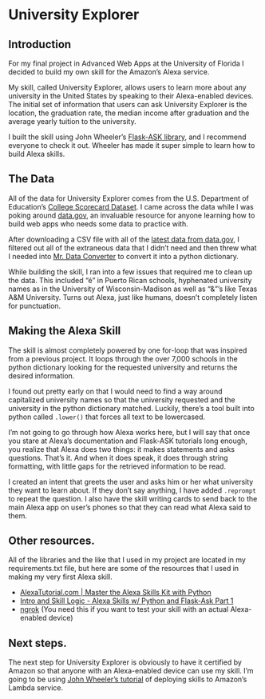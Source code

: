 # University Explorer

## Introduction
For my final project in Advanced Web Apps at the University of Florida I decided to build my own skill for the Amazon’s Alexa service. 

My skill, called University Explorer, allows users to learn more about any university in the United States by speaking to their Alexa-enabled devices. The initial set of information that users can ask University Explorer is the location, the graduation rate, the median income after graduation and the average yearly tuition to the university. 

I built the skill using John Wheeler’s [Flask-ASK library][1], and I recommend everyone to check it out. Wheeler has made it super simple to learn how to build Alexa skills. 

## The Data
All of the data for University Explorer comes from the U.S. Department of Education’s [College Scorecard Dataset][2]. I came across the data while I was poking around [data.gov][3], an invaluable resource for anyone learning how to build web apps who needs some data to practice with. 

After downloading a CSV file with all of the [latest data from data.gov][4], I filtered out all of the extraneous data that I didn’t need and then threw what I needed into [Mr. Data Converter][5] to convert it into a python dictionary.

While building the skill, I ran into a few issues that required me to clean up the data. This included “é” in Puerto Rican schools, hyphenated university names as in the University of Wisconsin-Madison as well as “&”’s like Texas A&M University. Turns out Alexa, just like humans, doesn’t completely listen for punctuation. 

## Making the Alexa Skill
The skill is almost completely powered by one for-loop that was inspired from a previous project. It loops through the over 7,000 schools in the python dictionary looking for the requested university and returns the desired information. 

I found out pretty early on that I would need to find a way around capitalized university names so that the university requested and the university in the python dictionary matched. Luckily, there’s a tool built into python called `.lower()` that forces all text to be lowercased. 

I’m not going to go through how Alexa works here, but I will say that once you stare at Alexa’s documentation and Flask-ASK tutorials long enough, you realize that Alexa does two things: it makes statements and asks questions. That’s it. And when it does speak, it does through string formatting, with little gaps for the retrieved information to be read. 

I created an intent that greets the user and asks him or her what university they want to learn about. If they don’t say anything, I have added `.reprompt` to repeat the question. I also have the skill writing cards to send back to the main Alexa app on user’s phones so that they can read what Alexa said to them. 

## Other resources.
All of the libraries and the like that I used in my project are located in my requirements.txt file, but here are some of the resources that I used in making my very first Alexa skill. 

* [AlexaTutorial.com | Master the Alexa Skills Kit with Python][6]
* [Intro and Skill Logic - Alexa Skills w/ Python and Flask-Ask Part 1][7]
* [ngrok][8] (You need this if you want to test your skill with an actual Alexa-enabled device)

## Next steps.
The next step for University Explorer is obviously to have it certified by Amazon so that anyone with an Alexa-enabled device can use my skill. I’m going to be using [John Wheeler’s tutorial][9] of deploying skills to Amazon’s Lambda service. 

[1]:	https://github.com/johnwheeler/flask-ask
[2]:	https://collegescorecard.ed.gov/data/
[3]:	https://www.data.gov
[4]:	https://catalog.data.gov/dataset/college-scorecard
[5]:	https://shancarter.github.io/mr-data-converter/
[6]:	https://alexatutorial.com
[7]:	https://pythonprogramming.net/intro-alexa-skill-flask-ask-python-tutorial/
[8]:	https://ngrok.com
[9]:	https://www.youtube.com/watch?v=mjWV4R2P4ks
